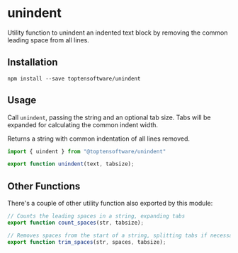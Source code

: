 # unindent

Utility function to unindent an indented text block by removing
the common leading space from all lines.

## Installation

```
npm install --save toptensoftware/unindent
```

## Usage

Call `unindent`, passing the string and an optional
tab size.  Tabs will be expanded for calculating the
common indent width.

Returns a string with common indentation of all lines
removed.

```js
import { uindent } from "@toptensoftware/unindent"

export function unindent(text, tabsize);
```


## Other Functions

There's a couple of other utility function also exported by this
module:

```js
// Counts the leading spaces in a string, expanding tabs
export function count_spaces(str, tabsize);

// Removes spaces from the start of a string, splitting tabs if necessary
export function trim_spaces(str, spaces, tabsize);
```


